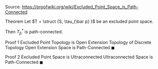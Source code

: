 # 

Source: https://proofwiki.org/wiki/Excluded_Point_Space_is_Path-Connected

Theorem
Let $T = \struct {S, \tau_{\bar p} }$ be an excluded point space.

Then $T^*_{\bar p}$ is path-connected.


Proof 1
Excluded Point Topology is Open Extension Topology of Discrete Topology
Open Extension Space is Path-Connected
$\blacksquare$


Proof 2
Excluded Point Space is Ultraconnected
Ultraconnected Space is Path-Connected
$\blacksquare$





